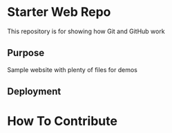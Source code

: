 # Starter Web Repo

This repository is for showing how Git and GitHub work

## Purpose

Sample website with plenty of files for demos

## Deployment 

# How To Contribute